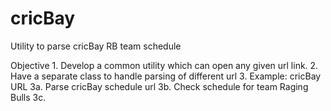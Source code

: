 # cricBay
Utility to parse cricBay RB team schedule

Objective
    1. Develop a common utility which can open any given url link.
    2. Have a separate class to handle parsing of different url
    3. Example: cricBay URL
        3a. Parse cricBay schedule url
        3b. Check schedule for team Raging Bulls
        3c.
